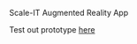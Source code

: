 Scale-IT Augmented Reality App

Test out prototype [here](https://matthiasschedel.github.io/ar_app_scale_it/)